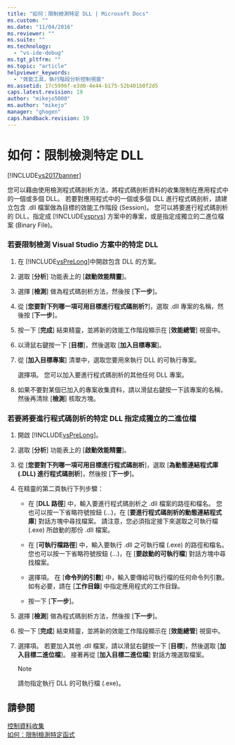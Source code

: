 ```yaml
---
title: "如何：限制檢測特定 DLL | Microsoft Docs"
ms.custom: ""
ms.date: "11/04/2016"
ms.reviewer: ""
ms.suite: ""
ms.technology: 
  - "vs-ide-debug"
ms.tgt_pltfrm: ""
ms.topic: "article"
helpviewer_keywords: 
  - "效能工具，執行階段分析控制視窗"
ms.assetid: 17c5996f-e3d0-4e44-b175-52b401b0f2d5
caps.latest.revision: 19
author: "mikejo5000"
ms.author: "mikejo"
manager: "ghogen"
caps.handback.revision: 19
---
```

# 如何：限制檢測特定 DLL
[!INCLUDE[vs2017banner](../code-quality/includes/vs2017banner.md)]

您可以藉由使用檢測程式碼剖析方法，將程式碼剖析資料的收集限制在應用程式中的一個或多個 DLL。  若要對應用程式中的一個或多個 DLL 進行程式碼剖析，請建立包含 .dll 檔案做為目標的效能工作階段 \(Session\)。  您可以將要進行程式碼剖析的 DLL，指定成 [!INCLUDE[vsprvs](../code-quality/includes/vsprvs_md.md)] 方案中的專案，或是指定成獨立的二進位檔案 \(Binary File\)。  
  
### 若要限制檢測 Visual Studio 方案中的特定 DLL  
  
1.  在 [!INCLUDE[vsPreLong](../code-quality/includes/vsprelong_md.md)]中開啟包含 DLL 的方案。  
  
2.  選取 \[**分析**\] 功能表上的 \[**啟動效能精靈**\]。  
  
3.  選擇 \[**檢測**\] 做為程式碼剖析方法，然後按 \[**下一步**\]。  
  
4.  從 \[**您要對下列哪一項可用目標進行程式碼剖析?**\]，選取 .dll 專案的名稱，然後按 \[**下一步**\]。  
  
5.  按一下 \[**完成**\] 結束精靈，並將新的效能工作階段顯示在 \[**效能總管**\] 視窗中。  
  
6.  以滑鼠右鍵按一下 \[**目標**\]，然後選取 \[**加入目標專案**\]。  
  
7.  從 \[**加入目標專案**\] 清單中，選取您要用來執行 DLL 的可執行專案。  
  
     選擇項。  您可以加入要進行程式碼剖析的其他任何 DLL 專案。  
  
8.  如果不要對某個已加入的專案收集資料，請以滑鼠右鍵按一下該專案的名稱，然後再清除 \[**檢測**\] 核取方塊。  
  
### 若要將要進行程式碼剖析的特定 DLL 指定成獨立的二進位檔  
  
1.  開啟 [!INCLUDE[vsPreLong](../code-quality/includes/vsprelong_md.md)]。  
  
2.  選取 \[**分析**\] 功能表上的 \[**啟動效能精靈**\]。  
  
3.  從 \[**您要對下列哪一項可用目標進行程式碼剖析**\]，選取 \[**為動態連結程式庫 \(.DLL\) 進行程式碼剖析**\]，然後按 \[**下一步**\]。  
  
4.  在精靈的第二頁執行下列步驟：  
  
    -   在 \[**DLL 路徑**\] 中，輸入要進行程式碼剖析之 .dll 檔案的路徑和檔名。  您也可以按一下省略符號按鈕 \(...\)，在 \[**要進行程式碼剖析的動態連結程式庫**\] 對話方塊中尋找檔案。  請注意，您必須指定接下來選取之可執行檔 \(.exe\) 所啟動的那份 .dll 檔案。  
  
    -   在 \[**可執行檔路徑**\] 中，輸入要執行 .dll 之可執行檔 \(.exe\) 的路徑和檔名。  您也可以按一下省略符號按鈕 \(...\)，在 \[**要啟動的可執行檔**\] 對話方塊中尋找檔案。  
  
    -   選擇項。  在 \[**命令列的引數**\] 中，輸入要傳給可執行檔的任何命令列引數。  如有必要，請在 \[**工作目錄**\] 中指定應用程式的工作目錄。  
  
    -   按一下 \[**下一步**\]。  
  
5.  選擇 \[**檢測**\] 做為程式碼剖析方法，然後按 \[**下一步**\]。  
  
6.  按一下 \[**完成**\] 結束精靈，並將新的效能工作階段顯示在 \[**效能總管**\] 視窗中。  
  
7.  選擇項。  若要加入其他 .dll 檔案，請以滑鼠右鍵按一下 \[**目標**\]，然後選取 \[**加入目標二進位檔**\]。  接著再從 \[**加入目標二進位檔**\] 對話方塊選取檔案。  
  
    > [!NOTE]
    >  請勿指定執行 DLL 的可執行檔 \(.exe\)。  
  
## 請參閱  
 [控制資料收集](../profiling/controlling-data-collection.md)   
 [如何：限制檢測特定函式](../profiling/how-to-limit-instrumentation-to-specific-functions.md)